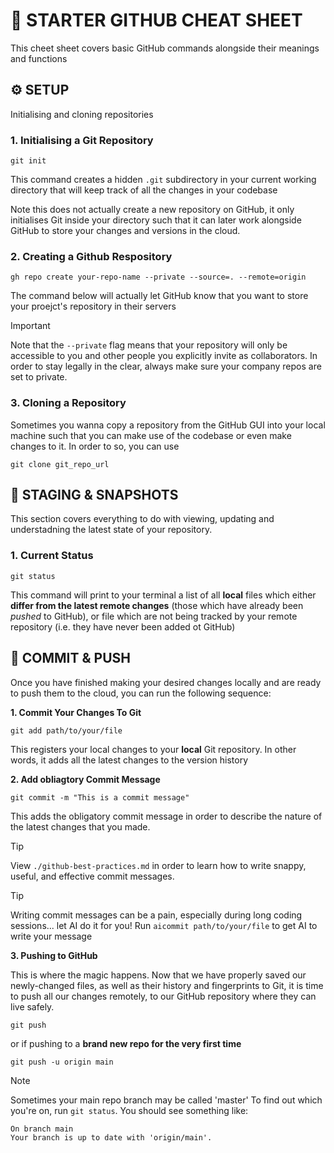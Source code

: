 # 🚀 STARTER GITHUB CHEAT SHEET

This cheet sheet covers basic GitHub commands alongside their meanings and functions

## ⚙️  SETUP

Initialising and cloning repositories

### 1. Initialising a Git Repository

```
git init
```
This command creates a hidden `.git` subdirectory in your current working directory that will keep track of all the changes in your codebase

Note this does not actually create a new repository on GitHub, it only initialises Git inside your directory such that it can later work alongside GitHub to store your changes and versions in the cloud.

### 2. Creating a Github Respository

```
gh repo create your-repo-name --private --source=. --remote=origin
```

The command below will actually let GitHub know that you want to store your proejct's repository in their servers

> [!IMPORTANT]
> Note that the `--private` flag means that your repository will only be accessible to you and other people you explicitly invite as collaborators. In order to stay legally in the clear, always make sure your company repos are set to private.

### 3. Cloning a Repository

Sometimes you wanna copy a repository from the GitHub GUI into your local machine such that you can make use of the codebase or even make changes to it. In order to so, you can use 

```
git clone git_repo_url
```

## 📸 STAGING & SNAPSHOTS

This section covers everything to do with viewing, updating and understadning the latest state of your repository.

### 1. Current Status

```
git status
```

This command will print to your terminal a list of all **local** files which either **differ from the latest remote changes** (those which have already been _pushed_ to GitHub), or file which are not being tracked by your remote repository (i.e. they have never been added ot GitHub)

## 💾 COMMIT & PUSH

Once you have finished making your desired changes locally and are ready to push them to the cloud, you can run the following sequence:

**1. Commit Your Changes To Git**

```
git add path/to/your/file
```

This registers your local changes to your **local** Git repository. In other words, it adds all the latest changes to the version history

**2. Add obliagtory Commit Message**

```
git commit -m "This is a commit message"
```

This adds the obligatory commit message in order to describe the nature of the latest changes that you made.

> [!TIP]
> View `./github-best-practices.md` in order to learn how to write snappy, useful, and effective commit messages.

> [!TIP]
> Writing commit messages can be a pain, especially during long coding sessions... let AI do  it for you!
> Run `aicommit path/to/your/file` to get AI to write your message

**3. Pushing to GitHub**

This is where the magic happens. Now that we have properly saved our newly-changed files, as well as their history and fingerprints to Git, it is time to push all our changes remotely, to our GitHub repository where they can live safely.

```
git push
```

or if pushing to a **brand new repo for the very first time**

```
git push -u origin main
```

> [!NOTE]
> Sometimes your main repo branch may be called 'master'
> To find out which you're on, run `git status`. You should see something like:

```
On branch main
Your branch is up to date with 'origin/main'.
```

